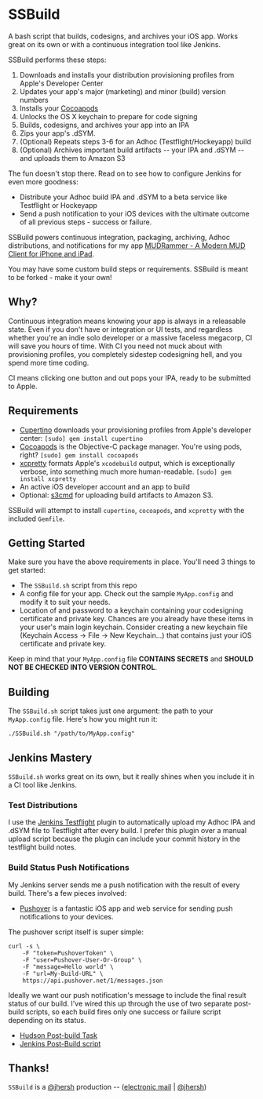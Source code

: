 # SSBuild

A bash script that builds, codesigns, and archives your iOS app. Works great on its own or with a continuous integration tool like Jenkins.

SSBuild performs these steps:

1. Downloads and installs your distribution provisioning profiles from Apple's Developer Center
2. Updates your app's major (marketing) and minor (build) version numbers
3. Installs your [Cocoapods](http://cocoapods.org)
4. Unlocks the OS X keychain to prepare for code signing
5. Builds, codesigns, and archives your app into an IPA
6. Zips your app's .dSYM.
7. (Optional) Repeats steps 3-6 for an Adhoc (Testflight/Hockeyapp) build
8. (Optional) Archives important build artifacts -- your IPA and .dSYM -- and uploads them to Amazon S3

The fun doesn't stop there. Read on to see how to configure Jenkins for even more goodness:

* Distribute your Adhoc build IPA and .dSYM to a beta service like Testflight or Hockeyapp
* Send a push notification to your iOS devices with the ultimate outcome of all previous steps - success or failure.

SSBuild powers continuous integration, packaging, archiving, Adhoc distributions, and notifications for my app [MUDRammer - A Modern MUD Client for iPhone and iPad](https://itunes.apple.com/us/app/mudrammer-a-modern-mud-client/id597157072?mt=8).

You may have some custom build steps or requirements. SSBuild is meant to be forked - make it your own!

## Why?

Continuous integration means knowing your app is always in a releasable state. Even if you don't have or integration or UI tests, and regardless whether you're an indie solo developer or a massive faceless megacorp, CI will save you hours of time. With CI you need not muck about with provisioning profiles, you completely sidestep codesigning hell, and you spend more time coding.

CI means clicking one button and out pops your IPA, ready to be submitted to Apple.

## Requirements

* [Cupertino](https://github.com/nomad/cupertino) downloads your provisioning profiles from Apple's developer center: `[sudo] gem install cupertino`
* [Cocoapods](http://cocoapods.org) is the Objective-C package manager. You're using pods, right? `[sudo] gem install cocoapods`
* [xcpretty](https://github.com/mneorr/XCPretty) formats Apple's `xcodebuild` output, which is exceptionally verbose, into something much more human-readable. `[sudo] gem install xcpretty`
* An active iOS developer account and an app to build
* Optional: [s3cmd](http://s3tools.org/s3cmd) for uploading build artifacts to Amazon S3.

SSBuild will attempt to install `cupertino`, `cocoapods`, and `xcpretty` with the included `Gemfile`.

## Getting Started

Make sure you have the above requirements in place. You'll need 3 things to get started:

* The `SSBuild.sh` script from this repo
* A config file for your app. Check out the sample `MyApp.config` and modify it to suit your needs.
* Location of and password to a keychain containing your codesigning certificate and private key. Chances are you already have these items in your user's main login keychain. Consider creating a new keychain file (Keychain Access -> File -> New Keychain...) that contains just your iOS certificate and private key.

Keep in mind that your `MyApp.config` file **CONTAINS SECRETS** and **SHOULD NOT BE CHECKED INTO VERSION CONTROL**.


## Building

The `SSBuild.sh` script takes just one argument: the path to your `MyApp.config` file. Here's how you might run it:

```
./SSBuild.sh "/path/to/MyApp.config"
```

## Jenkins Mastery

`SSBuild.sh` works great on its own, but it really shines when you include it in a CI tool like Jenkins.

### Test Distributions

I use the [Jenkins Testflight](https://wiki.jenkins-ci.org/display/JENKINS/Testflight+Plugin) plugin to automatically upload my Adhoc IPA and .dSYM file to Testflight after every build. I prefer this plugin over a manual upload script because the plugin can include your commit history in the testflight build notes.

### Build Status Push Notifications

My Jenkins server sends me a push notification with the result of every build. There's a few pieces involved:

* [Pushover](https://pushover.net/) is a fantastic iOS app and web service for sending push notifications to your devices.

The pushover script itself is super simple:

```
curl -s \
	-F "token=PushoverToken" \
	-F "user=Pushover-User-Or-Group" \
	-F "message=Hello world" \
	-F "url=My-Build-URL" \
	https://api.pushover.net/1/messages.json
```

Ideally we want our push notification's message to include the final result status of our build. I've wired this up through the use of two separate post-build scripts, so each build fires only one success or failure script depending on its status.

* [Hudson Post-build Task](http://wiki.hudson-ci.org/display/HUDSON/Post+build+task)
* [Jenkins Post-Build script](http://wiki.jenkins-ci.org/display/JENKINS/PostBuildScript+Plugin)

## Thanks!

`SSBuild` is a [@jhersh](https://github.com/jhersh) production -- ([electronic mail](mailto:jon@her.sh) | [@jhersh](https://twitter.com/jhersh))
